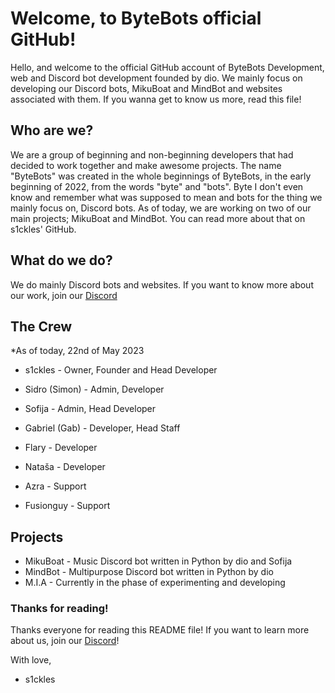 # Welcome, to ByteBots official GitHub!
Hello, and welcome to the official GitHub account of ByteBots Development, web and Discord bot development founded by dio. We mainly focus on developing our Discord bots, MikuBoat and MindBot and websites associated with them. If you wanna get to know us more, read this file!

## Who are we?
We are a group of beginning and non-beginning developers that had decided to work together and make awesome projects. The name "ByteBots" was created in the whole beginnings of ByteBots, in the early beginning of 2022, from the words "byte" and "bots". Byte I don't even know and remember what was supposed to mean and bots for the thing we mainly focus on, Discord bots. As of today, we are working on two of our main projects; MikuBoat and MindBot. You can read more about that on s1ckles' GitHub.

## What do we do?
We do mainly Discord bots and websites. If you want to know more about our work, join our [Discord](https://discord.gg/JarZxP2WBE)

## The Crew
*As of today, 22nd of May 2023

- s1ckles - Owner, Founder and Head Developer
- Sidro (Simon) - Admin, Developer
- Sofija - Admin, Head Developer

- Gabriel (Gab) - Developer, Head Staff
- Flary - Developer
- Nataša - Developer

- Azra - Support
- Fusionguy - Support

## Projects

- MikuBoat - Music Discord bot written in Python by dio and Sofija
- MindBot - Multipurpose Discord bot written in Python by dio
- M.I.A - Currently in the phase of experimenting and developing

### Thanks for reading!
Thanks everyone for reading this README file! If you want to learn more about us, join our [Discord](https://discord.gg/JarZxP2WBE)!

With love,
- s1ckles

